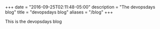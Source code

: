 +++
date = "2016-09-25T02:11:48-05:00"
description = "The devopsdays blog"
title = "devopsdays blog"
aliases = "/blog"
+++

This is the devopsdays blog